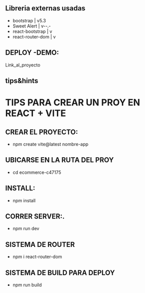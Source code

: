 ## Libreria externas usadas
 * bootstrap        | v5.3
 * Sweet Alert      | v--.-
 * react-bootstrap  | v
 * react-router-dom | v

## DEPLOY -DEMO:
   Link_al_proyecto

## tips&hints
# TIPS PARA CREAR UN PROY EN REACT + VITE

## CREAR EL PROYECTO:
* npm create vite@latest nombre-app

## UBICARSE EN LA RUTA DEL PROY
* cd ecommerce-c47175

## INSTALL:
* npm install

## CORRER SERVER:.
* npm run dev
## SISTEMA DE ROUTER
* npm i react-router-dom

## SISTEMA DE BUILD PARA DEPLOY
* npm run build